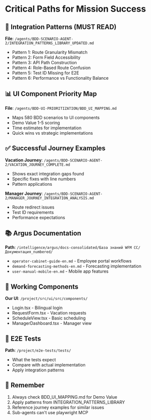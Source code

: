 # Critical Paths for Mission Success

## 🎯 Integration Patterns (MUST READ)
**File**: `/agents/BDD-SCENARIO-AGENT-2/INTEGRATION_PATTERNS_LIBRARY_UPDATED.md`
- Pattern 1: Route Granularity Mismatch
- Pattern 2: Form Field Accessibility  
- Pattern 3: API Path Construction
- Pattern 4: Role-Based Route Confusion
- Pattern 5: Test ID Missing for E2E
- Pattern 6: Performance vs Functionality Balance

## 📊 UI Component Priority Map
**File**: `/agents/BDD-UI-PRIORITIZATION/BDD_UI_MAPPING.md`
- Maps 580 BDD scenarios to UI components
- Demo Value 1-5 scoring
- Time estimates for implementation
- Quick wins vs strategic implementations

## ✅ Successful Journey Examples
**Vacation Journey**: `/agents/BDD-SCENARIO-AGENT-2/VACATION_JOURNEY_COMPLETE.md`
- Shows exact integration gaps found
- Specific fixes with line numbers
- Pattern applications

**Manager Journey**: `/agents/BDD-SCENARIO-AGENT-2/MANAGER_JOURNEY_INTEGRATION_ANALYSIS.md`
- Route redirect issues
- Test ID requirements
- Performance expectations

## 📚 Argus Documentation
**Path**: `/intelligence/argus/docs-consolidated/База знаний WFM CC/Документация_numbered/`
- `operator-cabinet-guide-en.md` - Employee portal workflows
- `demand-forecasting-methods-en.md` - Forecasting implementation
- `user-manual-mobile-en.md` - Mobile app features

## 🔧 Working Components
**Our UI**: `/project/src/ui/src/components/`
- Login.tsx - Bilingual login
- RequestForm.tsx - Vacation requests
- ScheduleView.tsx - Basic scheduling
- ManagerDashboard.tsx - Manager view

## 🧪 E2E Tests
**Path**: `/project/e2e-tests/tests/`
- What the tests expect
- Compare with actual implementation
- Apply integration patterns

## 🚨 Remember
1. Always check BDD_UI_MAPPING.md for Demo Value
2. Apply patterns from INTEGRATION_PATTERNS_LIBRARY
3. Reference journey examples for similar issues
4. Sub-agents can't use playwright MCP
